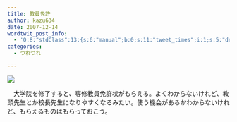 ```yaml
---
title: 教員免許
author: kazu634
date: 2007-12-14
wordtwit_post_info:
  - 'O:8:"stdClass":13:{s:6:"manual";b:0;s:11:"tweet_times";i:1;s:5:"delay";i:0;s:7:"enabled";i:1;s:10:"separation";s:2:"60";s:7:"version";s:3:"3.7";s:14:"tweet_template";b:0;s:6:"status";i:2;s:6:"result";a:0:{}s:13:"tweet_counter";i:2;s:13:"tweet_log_ids";a:1:{i:0;i:3459;}s:9:"hash_tags";a:0:{}s:8:"accounts";a:1:{i:0;s:7:"kazu634";}}'
categories:
  - つれづれ

---
```

<div class="section">
<p>
<center>
</center>
</p>
  
<p>
<a href="http://flickr.com/photos/fredericsolenthaler/303846986/" onclick="__gaTracker('send', 'event', 'outbound-article', 'http://flickr.com/photos/fredericsolenthaler/303846986/', '');" title="The Mathematician"><img src="http://farm1.static.flickr.com/105/303846986_52ac99e31f_m.jpg" /></a>
</p></p> 
  
<p>
    　大学院を修了すると、専修教員免許状がもらえる。よくわからないけれど、教頭先生とか校長先生になりやすくなるみたい。使う機会があるかわからないけれど、もらえるものはもらっておこう。
</p>
</div>
